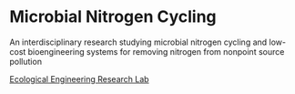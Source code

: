 # Microbial Nitrogen Cycling
An interdisciplinary research studying microbial nitrogen cycling and low-cost bioengineering systems for removing nitrogen from nonpoint source pollution

[Ecological Engineering Research Lab](http://reid.cee.cornell.edu/)
